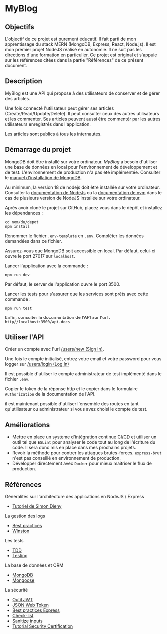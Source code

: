# MyBlog

## Objectifs

L'objectif de ce projet est purement éducatif. Il fait parti de mon apprentissage du stack MERN (MongoDB, Express, React, Node.js). Il est mon premier projet NodeJS réalisé en autonomie. Il ne suit pas les directions d'une formation en particulier. Ce projet est original et s'appuie sur les références citées dans la partie "Références" de ce présent document.

## Description

MyBlog est une API qui propose à des utilisateurs de conserver et de gérer des articles.

Une fois connecté l'utilisateur peut gérer ses articles (Create/Read/Update/Delete). Il peut consulter ceux des autres utilisateurs et les commenter. Ses articles peuvent aussi être commentér par les autres utilisateurs enregistrés dans l'application.

Les articles sont publics à tous les internautes.

## Démarrage du projet

MongoDB doit être installé sur votre ordinateur. *MyBlog* a besoin d'utiliser une base de données en local pour l'environnement de développement et de test. L'environnement de production n'a pas été implémentée. Consulter le [manuel d'installation de MongoDB](https://www.mongodb.com/docs/manual/administration/install-community/).

Au minimum, la version 18 de nodejs doit être installée sur votre ordinateur. Consulter la [documentation de NodeJs](https://nodejs.org/en/download/) ou la [documentation de nvm](https://www.linode.com/docs/guides/how-to-install-use-node-version-manager-nvm/) dans le cas de plusieurs version de NodeJS installée sur votre ordinateur.

Après avoir cloné le projet sur GitHub, placez vous dans le dépôt et installez les dépendances :

```shell
cd nom/du/depot
npm install
```

Renommer le fichier `.env-template` en `.env`. Compléter les données demandées dans ce fichier.

Assurez-vous que MongoDB soit accessible en local. Par défaut, celui-ci ouvre le port 27017 sur `localhost`.  

Lancer l'application avec la commande :

```shell
npm run dev
```

Par défaut, le server de l'application ouvre le port 3500.

Lancer les tests pour s'assurer que les services sont prêts avec cette commande :

```shell
npm run test
```

Enfin, consulter la documentation de l'API sur l'url : `http//localhost:3500/api-docs`

## Utiliser l'API

Créer un compte avec l'url [/users/new (Sign In)](http//localhost:3500/api-docs/#/Users/post_users_new).

Une fois le compte initialisé, entrez votre email et votre password pour vous logger sur [/users/login (Log In)](http//localhost:3500/api-docs/#/Users/post_users_new)

Il est possible d'utiliser le compte administrateur de test implémenté dans le fichier `.env`.

Copier le token de la réponse http et le copier dans le formulaire `Authorization` de la documentation de l'API.

il est maintenant possible d'utiliser l'ensemble des routes en tant qu'utilisateur ou administrateur si vous avez choisi le compte de test.

## Améliorations

* Mettre en place un système d'intégration continue [CI/CD](https://semaphoreci.com/community/tutorials/getting-started-with-node-js-and-mocha#h-continuous-integration-for-nodejs) et utiliser un outil tel que `ESLint` pour analyser le code tout au long de l'écriture du code. Il sera donc mis en place dans mes prochains projets.
* Revoir la méthode pour contrer les attaques brutes-forces. `express-brut` n'est pas conseillé en environnement de production.
* Développer directement avec `Docker` pour mieux maitriser le flux de production.

## Références

Généralités sur l'architecture des applications en NodeJS / Express

* [Tutoriel de Simon Dieny](https://www.youtube.com/watch?v=NRxzvpdduvQ&t=29162s)

La gestion des logs

* [Best practices](https://www.youtube.com/watch?v=DIzJC8wRp-s)
* [Winston](https://www.youtube.com/watch?v=2UTER21MCdk)

Les tests

* [TDD](https://www.youtube.com/watch?v=M44umyYPiuo&t=420s)
* [Testing](https://www.freecodecamp.org/learn/quality-assurance/)

La base de données et ORM

* [MongoDB](https://www.youtube.com/watch?v=ExcRbA7fy_A&list=PL4cUxeGkcC9h77dJ-QJlwGlZlTd4ecZOA)
* [Mongoose](https://mongoosejs.com/)

La sécurité

* [Outil JWT](https://jwt.io/)
* [JSON Web Token](https://www.npmjs.com/package/jsonwebtoken)
* [Best practices Express](https://expressjs.com/en/advanced/best-practice-security.html)
* [Check-list](https://blog.risingstack.com/node-js-security-checklist/)
* [Sanitize inputs](https://express-validator.github.io/docs)
* [Tutorial Security Certification](https://www.freecodecamp.org/learn/information-security/)
